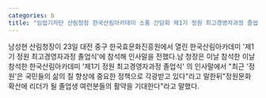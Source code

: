 ```yaml
---
categories: b
title: "임업기자단 산림청장 한국산림아카데미 소통 간담회 제1기 정원 최고경영자과정 졸업식 참석"
---
```

남성현 산림청장이 23일 대전 중구 한국효문화진흥원에서 열린 한국산림아카데미 &#39;제1기 정원 최고경영자과정 졸업식&#39;에 참석해 인사말을 전했다.남 청장은 이날 참석한 이날 참석한 한국산림아카데미 &#39;제1기 정원 최고경영자과정 졸업식&#39; 의 인사말에서 "최근 &#39;정원&#39;은 국민들의 삶의 질 향상에 중요한 정책으로 각광받고 있다"라고 말한뒤"정원문화 확산에 리더가 될 졸업생 여런분들의 활약을 기대한다"라고 말했다.